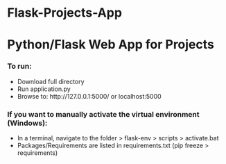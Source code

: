# Flask-Projects-App

<h1>Python/Flask Web App for Projects</h1>

<h3>To run:</h3>
  <ul>
    <li>Download full directory</li>
    <li>Run application.py</li>
    <li>Browse to: http://127.0.0.1:5000/ or localhost:5000</li>
  </ul>

<h3>If you want to manually activate the virtual environment (Windows):</h3>
  <ul>
    <li>In a terminal, navigate to the folder > flask-env > scripts > activate.bat</li>
    <li>Packages/Requirements are listed in requirements.txt (pip freeze > requirements)</li>
  </ul>

